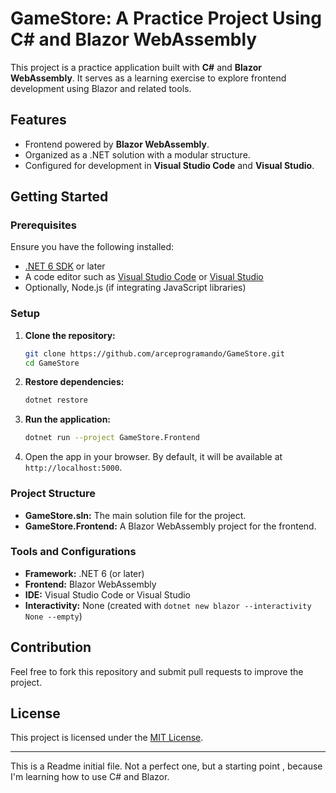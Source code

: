 # GameStore: A Practice Project Using C# and Blazor WebAssembly

This project is a practice application built with **C#** and **Blazor WebAssembly**. It serves as a learning exercise to explore frontend development using Blazor and related tools.

## Features
- Frontend powered by **Blazor WebAssembly**.
- Organized as a .NET solution with a modular structure.
- Configured for development in **Visual Studio Code** and **Visual Studio**.

## Getting Started

### Prerequisites
Ensure you have the following installed:
- [.NET 6 SDK](https://dotnet.microsoft.com/download/dotnet/6.0) or later
- A code editor such as [Visual Studio Code](https://code.visualstudio.com/) or [Visual Studio](https://visualstudio.microsoft.com/)
- Optionally, Node.js (if integrating JavaScript libraries)

### Setup

1. **Clone the repository:**
   ```bash
   git clone https://github.com/arceprogramando/GameStore.git
   cd GameStore
   ```

2. **Restore dependencies:**
   ```bash
   dotnet restore
   ```

3. **Run the application:**
   ```bash
   dotnet run --project GameStore.Frontend
   ```

4. Open the app in your browser. By default, it will be available at `http://localhost:5000`.

### Project Structure

- **GameStore.sln:** The main solution file for the project.
- **GameStore.Frontend:** A Blazor WebAssembly project for the frontend.

### Tools and Configurations

- **Framework:** .NET 6 (or later)
- **Frontend:** Blazor WebAssembly
- **IDE:** Visual Studio Code or Visual Studio
- **Interactivity:** None (created with `dotnet new blazor --interactivity None --empty`)

## Contribution
Feel free to fork this repository and submit pull requests to improve the project.

## License
This project is licensed under the [MIT License](LICENSE).

---

This is a Readme initial file. Not a perfect one, but a starting point , because I'm learning how to use C# and Blazor.